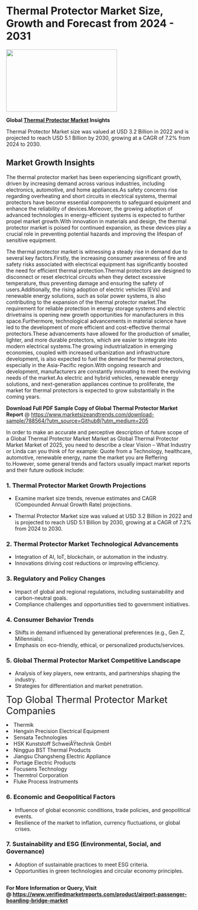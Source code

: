 <H1>Thermal Protector Market Size, Growth and Forecast from 2024 - 2031</H1><img class="aligncenter size-medium wp-image-584254" src="https://thirdeyenews.in/wp-content/uploads/2024/09/Global-Market-Research-300x168.jpeg" alt="" width="300" height="168" /><p><strong>Global&nbsp;<a href="https://www.marketsizeandtrends.com/download-sample/788564/?utm_source=Github8j?utm_medium=205">Thermal Protector Market</a> Insights</strong></p><p>Thermal Protector Market size was valued at USD 3.2 Billion in 2022 and is projected to reach USD 5.1 Billion by 2030, growing at a CAGR of 7.2% from 2024 to 2030.</p><p><h2>Market Growth Insights</h2> <p>The thermal protector market has been experiencing significant growth, driven by increasing demand across various industries, including electronics, automotive, and home appliances.As safety concerns rise regarding overheating and short circuits in electrical systems, thermal protectors have become essential components to safeguard equipment and enhance the reliability of devices.Moreover, the growing adoption of advanced technologies in energy-efficient systems is expected to further propel market growth.With innovation in materials and design, the thermal protector market is poised for continued expansion, as these devices play a crucial role in preventing potential hazards and improving the lifespan of sensitive equipment.</p> <p>The thermal protector market is witnessing a steady rise in demand due to several key factors.Firstly, the increasing consumer awareness of fire and safety risks associated with electrical equipment has significantly boosted the need for efficient thermal protection.Thermal protectors are designed to disconnect or reset electrical circuits when they detect excessive temperature, thus preventing damage and ensuring the safety of users.Additionally, the rising adoption of electric vehicles (EVs) and renewable energy solutions, such as solar power systems, is also contributing to the expansion of the thermal protector market.The requirement for reliable protection in energy storage systems and electric drivetrains is opening new growth opportunities for manufacturers in this space.Furthermore, technological advancements in material science have led to the development of more efficient and cost-effective thermal protectors.These advancements have allowed for the production of smaller, lighter, and more durable protectors, which are easier to integrate into modern electrical systems.The growing industrialization in emerging economies, coupled with increased urbanization and infrastructure development, is also expected to fuel the demand for thermal protectors, especially in the Asia-Pacific region.With ongoing research and development, manufacturers are constantly innovating to meet the evolving needs of the market.As electric and hybrid vehicles, renewable energy solutions, and next-generation appliances continue to proliferate, the market for thermal protectors is expected to grow substantially in the coming years.<p><span class=""><strong>Download Full PDF Sample Copy of Global Thermal Protector Market Report</strong> @ <a href="https://www.marketsizeandtrends.com/download-sample/788564/?utm_source=Github8j?utm_medium=205" target="_blank">https://www.marketsizeandtrends.com/download-sample/788564/?utm_source=Github8j?utm_medium=205</a></span></p><p>In order to make an accurate and perceptive description of future scope of a Global&nbsp;Thermal Protector Market Market as Global&nbsp;Thermal Protector Market Market of 2025, you need to describe a clear Vision &ndash; What Industry or Linda can you think of for example: Quote from a Technology, healthcare, automotive, renewable energy, name the market you are Reffering to.However, some general trends and factors usually impact market reports and their future outlook include:</p><h3>1.&nbsp;<strong>Thermal Protector Market Growth Projections</strong></h3><ul><li>Examine market size trends, revenue estimates and CAGR (Compounded Annual Growth Rate) projections.</li><li><p>Thermal Protector Market size was valued at USD 3.2 Billion in 2022 and is projected to reach USD 5.1 Billion by 2030, growing at a CAGR of 7.2% from 2024 to 2030.</p></li></ul><h3>2.&nbsp;<strong>Thermal Protector Market Technological Advancements</strong></h3><ul><li>Integration of AI, IoT, blockchain, or automation in the industry.</li><li>Innovations driving cost reductions or improving efficiency.</li></ul><h3>3.&nbsp;<strong>Regulatory and Policy Changes</strong></h3><ul><li>Impact of global and regional regulations, including sustainability and carbon-neutral goals.</li><li>Compliance challenges and opportunities tied to government initiatives.</li></ul><h3>4.&nbsp;<strong>Consumer Behavior Trends</strong></h3><ul><li>Shifts in demand influenced by generational preferences (e.g., Gen Z, Millennials).</li><li>Emphasis on eco-friendly, ethical, or personalized products/services.</li></ul><h3>5.&nbsp;<strong>Global Thermal Protector Market Competitive Landscape</strong></h3><ul><li>Analysis of key players, new entrants, and partnerships shaping the industry.</li><li>Strategies for differentiation and market penetration.</li></ul><p data-pm-slice="1 1 []"><span style="color: inherit; font-family: inherit; font-size: 25px;">Top Global Thermal Protector Market Companies</span></p><div class="" data-test-id=""><p><li>Thermik</li><li> Hengxin Precision Electrical Equipment</li><li> Sensata Technologies</li><li> HSK Kunststoff SchweiÃŸtechnik GmbH</li><li> Ningguo BST Thermal Products</li><li> Jiangsu Changsheng Electric Appliance</li><li> Portage Electric Products</li><li> Focusens Technology</li><li> Thermtrol Corporation</li><li> Fluke Process Instruments</li></p></div><h3>6.&nbsp;<strong>Economic and Geopolitical Factors</strong></h3><ul><li>Influence of global economic conditions, trade policies, and geopolitical events.</li><li>Resilience of the market to inflation, currency fluctuations, or global crises.</li></ul><h3>7.&nbsp;<strong>Sustainability and ESG (Environmental, Social, and Governance)</strong></h3><ul><li>Adoption of sustainable practices to meet ESG criteria.</li><li>Opportunities in green technologies and circular economy principles.</li></ul><h2><strong style="font-size: 14px;">For More Information or Query, Visit @&nbsp;</strong><a style="background-color: #ffffff; font-size: 14px;" href="https://www.marketsizeandtrends.com/report/thermal-protector-market/" target="_blank">https://www.verifiedmarketreports.com/product/airport-passenger-boarding-bridge-market</a></h2>